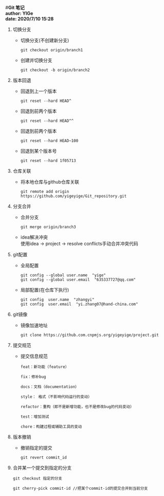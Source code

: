 #**Git 笔记**  
**author: YIGe**  
**date: 2020/7/10 15:28**  

1. 切换分支  
    + 切换分支(不创建新分支)    
        ```git命令
        git checkout origin/branch1
        ```
    + 创建并切换分支  
        ```git命令
        git checkout -b origin/branch2
        ```
        
2. 版本回退  
    + 回退到上一个版本  
        ```git命令
        git reset --hard HEAD^
        ```
    + 回退到前两个版本
        ```git命令
        git reset --hard HEAD^^
        ```
    + 回退到前两个版本
        ```git命令
        git reset --hard HEAD~100
        ```
    + 回退到某个版本号
        ```git命令
        git reset --hard 1f05713
        ```

3. 仓库关联
    + 将本地仓库与github仓库关联  
        ```git命令
        git remote add origin https://github.com/yigeyige/Git_repository.git
        ```
        
4. 分支合并  
    + 合并分支
        ```git命令
        git merge origin/branch3
        ```
    + idea解决冲突  
        使用idea -> project -> resolve conflicts手动合并冲突代码
        
5. git配置  
    + 全局配置  
        ```git命令
        git config --global user.name  "yige"  
        git config --global user.email  "635337727@qq.com"
        ```
    + 局部配置(在仓库下执行)  
        ```git命令
        git config  user.name  "zhangyi"  
        git config  user.email  "yi.zhang07@hand-china.com"
        ```
        
6. git镜像
    + 镜像加速地址
        ```git命令
        git clone https://github.com.cnpmjs.org/yigeyige/project.git
        ```
        
7. 提交规范  
    + 提交信息规范  
        ```信息
        feat：新功能（feature）
        
        fix：修补bug
        
        docs：文档（documentation）
        
        style： 格式（不影响代码运行的变动）
        
        refactor：重构（即不是新增功能，也不是修改bug的代码变动）
        
        test：增加测试
        
        chore：构建过程或辅助工具的变动
        ```
      
8. 版本撤销 
    + 撤销指定的提交   
        ```shell script
        git revert commit_id
        ```
      
9. 合并某一个提交到指定的分支  
    ```shell script
    git checkout 指定的分支
   
    git cherry-pick commit-id //把某个commit-id的提交合并到当前分支
    ```